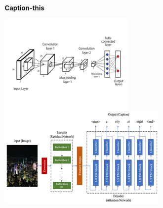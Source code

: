 ## Caption-this

<p>
  <img src='https://github.com/kulendu/Caption_This/blob/main/img/CNN_Diagram.jpg' height=300px width=400px>
  <img src='https://github.com/kulendu/Caption_This/blob/main/img/figure1-2-1024x530.jpg' height=300px width=500px>
</p>
